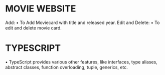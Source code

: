 # MOVIE WEBSITE

Add:
• To Add Moviecard with title and released year.
Edit and Delete:
• To edit and delete movie card.

# TYPESCRIPT

• TypeScript provides various other features, like interfaces, type aliases, abstract classes, function overloading, tuple, generics, etc.
